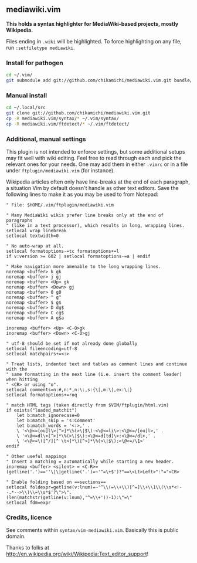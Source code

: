 ## mediawiki.vim

**This holds a syntax highlighter for MediaWiki-based projects, mostly Wikipedia.**

Files ending in `.wiki` will be highlighted. To force highlighting on any file, run `:setfiletype mediawiki`.

### Install for pathogen

``` sh
cd ~/.vim/
git submodule add git://github.com/chikamichi/mediawiki.vim.git bundle/mediawiki
```

### Manual install

``` sh
cd ~/.local/src
git clone git://github.com/chikamichi/mediawiki.vim.git
cp -R mediawiki.vim/syntax/* ~/.vim/syntax/
cp -R mediawiki.vim/ftdetect/* ~/.vim/ftdetect/
```

### Additional, manual settings

This plugin is not intended to enforce settings, but some additional setups may fit well with wiki editing. Feel free to read through each and pick the relevant ones for your needs. One may add them in either `.vimrc` or in a file under `ftplugin/mediawiki.vim` (for instance).

Wikipedia articles often only have line-breaks at the end of each paragraph, a situation Vim by default doesn't handle as other text editors. Save the following lines to make it as you may be used to from Notepad:

``` vim
" File: $HOME/.vim/ftplugin/mediawiki.vim

" Many MediaWiki wikis prefer line breaks only at the end of paragraphs
" (like in a text processor), which results in long, wrapping lines.
setlocal wrap linebreak
setlocal textwidth=0

" No auto-wrap at all.
setlocal formatoptions-=tc formatoptions+=l
if v:version >= 602 | setlocal formatoptions-=a | endif

" Make navigation more amenable to the long wrapping lines.
noremap <buffer> k gk
noremap <buffer> j gj
noremap <buffer> <Up> gk
noremap <buffer> <Down> gj
noremap <buffer> 0 g0
noremap <buffer> ^ g^
noremap <buffer> $ g$
noremap <buffer> D dg$
noremap <buffer> C cg$
noremap <buffer> A g$a

inoremap <buffer> <Up> <C-O>gk
inoremap <buffer> <Down> <C-O>gj

" utf-8 should be set if not already done globally
setlocal fileencoding=utf-8
setlocal matchpairs+=<:>

" Treat lists, indented text and tables as comment lines and continue with the
" same formatting in the next line (i.e. insert the comment leader) when hitting
" <CR> or using "o".
setlocal comments=n:#,n:*,n:\:,s:{\|,m:\|,ex:\|}
setlocal formatoptions+=roq

" match HTML tags (taken directly from $VIM/ftplugin/html.vim)
if exists("loaded_matchit")
    let b:match_ignorecase=0
    let b:match_skip = 's:Comment'
    let b:match_words = '<:>,' .
    \ '<\@<=[ou]l\>[^>]*\%(>\|$\):<\@<=li\>:<\@<=/[ou]l>,' .
    \ '<\@<=dl\>[^>]*\%(>\|$\):<\@<=d[td]\>:<\@<=/dl>,' .
    \ '<\@<=\([^/][^ \t>]*\)[^>]*\%(>\|$\):<\@<=/\1>'
endif

" Other useful mappings
" Insert a matching = automatically while starting a new header.
inoremap <buffer> <silent> = <C-R>=(getline('.')==''\|\|getline('.')=~'^=\+$')?"==\<Lt>Left>":"="<CR>

" Enable folding based on ==sections==
setlocal foldexpr=getline(v:lnum)=~'^\\(=\\+\\)[^=]\\+\\1\\(\\s*<!--.*-->\\)\\=\\s*$'?\">\".(len(matchstr(getline(v:lnum),'^=\\+'))-1):\"=\"
setlocal fdm=expr
```

### Credits, licence

See comments within `syntax/vim-mediawiki.vim`. Basically this is public domain.

Thanks to folks at http://en.wikipedia.org/wiki/Wikipedia:Text_editor_support!

